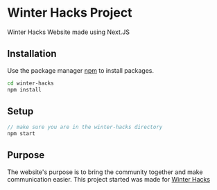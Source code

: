 # Winter Hacks Project

Winter Hacks Website made using Next.JS

## Installation

Use the package manager [npm](https://www.npmjs.com/) to install packages.

```bash
cd winter-hacks
npm install
```

## Setup

```typescript
// make sure you are in the winter-hacks directory
npm start
```

## Purpose

The website's purpose is to bring the community together and make communication easier. This project started was made for [Winter Hacks](https://sch2022.devpost.com/?ref_feature=challenge&ref_medium=discover)